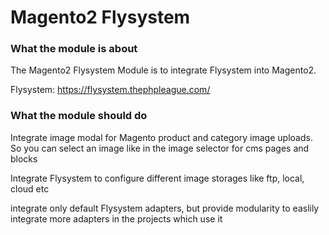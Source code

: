 # Magento2 Flysystem #

### What the module is about ###

The Magento2 Flysystem Module is to integrate Flysystem into Magento2.

Flysystem: https://flysystem.thephpleague.com/

### What the module should do ###

Integrate image modal for Magento product and category image uploads. So you can select an image like in the image selector for cms pages and blocks

Integrate Flysystem to configure different image storages like ftp, local, cloud etc

integrate only default Flysystem adapters, but provide modularity to easlily integrate more adapters in the projects which use it
